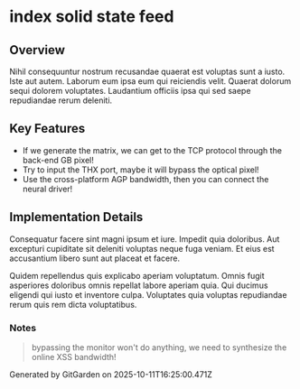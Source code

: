 # index solid state feed

## Overview
Nihil consequuntur nostrum recusandae quaerat est voluptas sunt a iusto. Iste aut autem. Laborum eum ipsa eum qui reiciendis velit. Quaerat dolorum sequi dolorem voluptates. Laudantium officiis ipsa qui sed saepe repudiandae rerum deleniti.

## Key Features
- If we generate the matrix, we can get to the TCP protocol through the back-end GB pixel!
- Try to input the THX port, maybe it will bypass the optical pixel!
- Use the cross-platform AGP bandwidth, then you can connect the neural driver!

## Implementation Details
Consequatur facere sint magni ipsum et iure. Impedit quia doloribus. Aut excepturi cupiditate sit deleniti voluptas neque fuga veniam. Et eius est accusantium libero sunt aut placeat et facere.
 Quidem repellendus quis explicabo aperiam voluptatum. Omnis fugit asperiores doloribus omnis repellat labore aperiam quia. Qui ducimus eligendi qui iusto et inventore culpa. Voluptates quia voluptas repudiandae rerum quis rem dicta voluptatibus.

### Notes
> bypassing the monitor won't do anything, we need to synthesize the online XSS bandwidth!

Generated by GitGarden on 2025-10-11T16:25:00.471Z